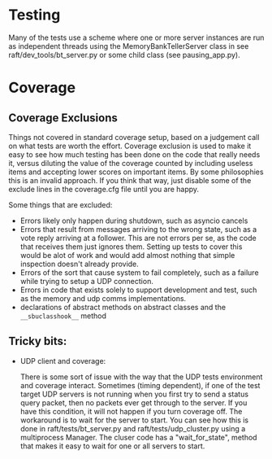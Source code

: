 

# Testing

Many of the tests use a scheme where one or more server
instances are run as independent threads using the MemoryBankTellerServer
class in see raft/dev_tools/bt_server.py or some child class
(see pausing_app.py).

# Coverage

## Coverage Exclusions

Things not covered in standard coverage setup, based on a judgement
call on what tests are worth the effort. Coverage exclusion is used
to make it easy to see how much testing has been done on the code that
really needs it, versus diluting the value of the coverage counted by
including useless items and accepting lower scores on important items.
By some philosophies this is an invalid approach. If you think that way,
just disable some of the exclude lines in the coverage.cfg file until
you are happy.

Some things that are excluded:
     
 - Errors likely only happen during shutdown, such as asyncio cancels
 - Errors that result from messages arriving to the wrong state, such
   as a vote reply arriving at a follower. This are not errors per se,
   as the code that receives them just ignores them. Setting up tests
   to cover this would be alot of work and would add almost nothing
   that simple inspection doesn't already provide. 
 - Errors of the sort that cause system to fail completely, such
   as a failure while trying to setup a UDP connection.
 - Errors in code that exists solely to support development and test,
   such as the memory and udp comms implementations. 
 - declarations of abstract methods on abstract classes and the
   ```__sbuclasshook__``` method
   



## Tricky bits:
 - UDP client and coverage:
 
     There is some sort of issue with the way that the UDP tests environment
     and coverage interact. Sometimes (timing dependent), if one of the
     test target UDP servers is not running when you first try to send
     a status query packet, then no packets ever get through to the server.
     If you have this condition, it will not happen if you turn coverage
     off. The workaround is to wait for the server to start. You can see
     how this is done in raft/tests/bt_server.py and raft/tests/udp_cluster.py
     using a multiprocess Manager. The cluser code has a "wait_for_state",
     method that makes it easy to wait for one or all servers to start. 

   
